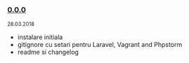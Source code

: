 ### [0.0.0](https://github.com/civictechro/DSU-reportapp-api/releases/tag/version%2F0.0.0) ### 
<small>28.03.2018</small>
- instalare initiala
- gitignore cu setari pentru Laravel, Vagrant and Phpstorm
- readme si changelog
